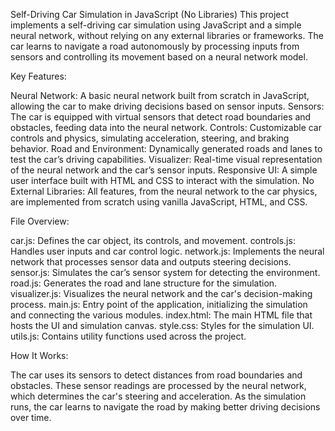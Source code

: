 Self-Driving Car Simulation in JavaScript (No Libraries)
This project implements a self-driving car simulation using JavaScript and a simple neural network, without relying on any external libraries or frameworks. The car learns to navigate a road autonomously by processing inputs from sensors and controlling its movement based on a neural network model.

Key Features:

Neural Network: A basic neural network built from scratch in JavaScript, allowing the car to make driving decisions based on sensor inputs.
Sensors: The car is equipped with virtual sensors that detect road boundaries and obstacles, feeding data into the neural network.
Controls: Customizable car controls and physics, simulating acceleration, steering, and braking behavior.
Road and Environment: Dynamically generated roads and lanes to test the car’s driving capabilities.
Visualizer: Real-time visual representation of the neural network and the car’s sensor inputs.
Responsive UI: A simple user interface built with HTML and CSS to interact with the simulation.
No External Libraries: All features, from the neural network to the car physics, are implemented from scratch using vanilla JavaScript, HTML, and CSS.

File Overview:

car.js: Defines the car object, its controls, and movement.
controls.js: Handles user inputs and car control logic.
network.js: Implements the neural network that processes sensor data and outputs steering decisions.
sensor.js: Simulates the car’s sensor system for detecting the environment.
road.js: Generates the road and lane structure for the simulation.
visualizer.js: Visualizes the neural network and the car's decision-making process.
main.js: Entry point of the application, initializing the simulation and connecting the various modules.
index.html: The main HTML file that hosts the UI and simulation canvas.
style.css: Styles for the simulation UI.
utils.js: Contains utility functions used across the project.

How It Works:

The car uses its sensors to detect distances from road boundaries and obstacles.
These sensor readings are processed by the neural network, which determines the car's steering and acceleration.
As the simulation runs, the car learns to navigate the road by making better driving decisions over time.
